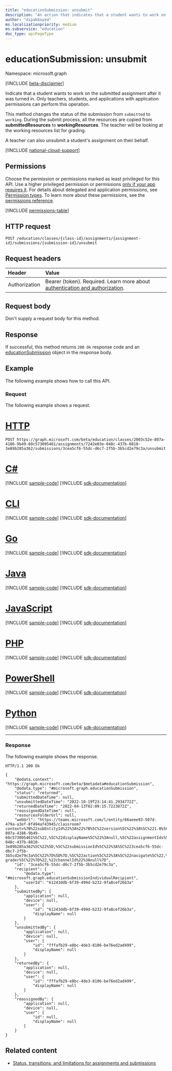 ```yaml
---
title: "educationSubmission: unsubmit"
description: "An action that indicates that a student wants to work on the submission of the assignment after it was turned in. This action can only be taken by the student. "
author: "dipakboyed"
ms.localizationpriority: medium
ms.subservice: "education"
doc_type: apiPageType
---
```


# educationSubmission: unsubmit

Namespace: microsoft.graph

[!INCLUDE [beta-disclaimer](../../includes/beta-disclaimer.md)]

Indicate that a student wants to work on the submitted assignment after it was turned in. Only teachers, students, and applications with application permissions can perform this operation.

This method changes the status of the submission from `submitted` to `working`. During the submit process, all the resources are copied from **submittedResources** to  **workingResources**. The teacher will be looking at the working resources list for grading.

A teacher can also unsubmit a student's assignment on their behalf.

[!INCLUDE [national-cloud-support](../../includes/global-only.md)]

## Permissions
Choose the permission or permissions marked as least privileged for this API. Use a higher privileged permission or permissions [only if your app requires it](/graph/permissions-overview#best-practices-for-using-microsoft-graph-permissions). For details about delegated and application permissions, see [Permission types](/graph/permissions-overview#permission-types). To learn more about these permissions, see the [permissions reference](/graph/permissions-reference).

<!-- { "blockType": "permissions", "name": "educationsubmission_unsubmit" } -->
[!INCLUDE [permissions-table](../includes/permissions/educationsubmission-unsubmit-permissions.md)]

## HTTP request
<!-- { "blockType": "ignored" } -->
```http
POST /education/classes/{class-id}/assignments/{assignment-id}/submissions/{submission-id}/unsubmit
```
## Request headers
| Header       | Value |
|:---------------|:--------|
|Authorization|Bearer {token}. Required. Learn more about [authentication and authorization](/graph/auth/auth-concepts).|

## Request body
Don't supply a request body for this method.

## Response
If successful, this method returns `200 Ok` response code and an [educationSubmission](../resources/educationsubmission.md) object in the response body.

## Example
The following example shows how to call this API.
### Request
The following example shows a request.

# [HTTP](#tab/http)
<!-- {
  "blockType": "request",
  "name": "educationsubmission_unsubmit"
}-->

```http
POST https://graph.microsoft.com/beta/education/classes/2003c52e-807a-4186-9b49-60c573095461/assignments/7242e03e-048c-437b-8810-3e89b285a362/submissions/3cea5cf6-55dc-d6c7-2f5b-3b5cd2e79c3a/unsubmit
```

# [C#](#tab/csharp)
[!INCLUDE [sample-code](../includes/snippets/csharp/educationsubmission-unsubmit-csharp-snippets.md)]
[!INCLUDE [sdk-documentation](../includes/snippets/snippets-sdk-documentation-link.md)]

# [CLI](#tab/cli)
[!INCLUDE [sample-code](../includes/snippets/cli/educationsubmission-unsubmit-cli-snippets.md)]
[!INCLUDE [sdk-documentation](../includes/snippets/snippets-sdk-documentation-link.md)]

# [Go](#tab/go)
[!INCLUDE [sample-code](../includes/snippets/go/educationsubmission-unsubmit-go-snippets.md)]
[!INCLUDE [sdk-documentation](../includes/snippets/snippets-sdk-documentation-link.md)]

# [Java](#tab/java)
[!INCLUDE [sample-code](../includes/snippets/java/educationsubmission-unsubmit-java-snippets.md)]
[!INCLUDE [sdk-documentation](../includes/snippets/snippets-sdk-documentation-link.md)]

# [JavaScript](#tab/javascript)
[!INCLUDE [sample-code](../includes/snippets/javascript/educationsubmission-unsubmit-javascript-snippets.md)]
[!INCLUDE [sdk-documentation](../includes/snippets/snippets-sdk-documentation-link.md)]

# [PHP](#tab/php)
[!INCLUDE [sample-code](../includes/snippets/php/educationsubmission-unsubmit-php-snippets.md)]
[!INCLUDE [sdk-documentation](../includes/snippets/snippets-sdk-documentation-link.md)]

# [PowerShell](#tab/powershell)
[!INCLUDE [sample-code](../includes/snippets/powershell/educationsubmission-unsubmit-powershell-snippets.md)]
[!INCLUDE [sdk-documentation](../includes/snippets/snippets-sdk-documentation-link.md)]

# [Python](#tab/python)
[!INCLUDE [sample-code](../includes/snippets/python/educationsubmission-unsubmit-python-snippets.md)]
[!INCLUDE [sdk-documentation](../includes/snippets/snippets-sdk-documentation-link.md)]

---

### Response
The following example shows the response.

<!-- {
  "blockType": "response",
  "truncated": true,
  "@odata.type": "microsoft.graph.educationSubmission"
} -->

```http
HTTP/1.1 200 Ok

{
    "@odata.context": "https://graph.microsoft.com/beta/$metadata#educationSubmission",
    "@odata.type": "#microsoft.graph.educationSubmission",
    "status": "returned",
    "submittedDateTime": null,
    "unsubmittedDateTime": "2022-10-19T23:14:41.2934772Z",
    "returnedDateTime": "2022-04-13T02:09:15.7223872Z",
    "reassignedDateTime": null,
    "resourcesFolderUrl": null,
    "webUrl": "https://teams.microsoft.com/l/entity/66aeee93-507d-479a-a3ef-8f494af43945/classroom?context=%7B%22subEntityId%22%3A%22%7B%5C%22version%5C%22%3A%5C%221.0%5C%22,%5C%22config%5C%22%3A%7B%5C%22classes%5C%22%3A%5B%7B%5C%22id%5C%22%3A%5C%222003c52e-807a-4186-9b49-60c573095461%5C%22,%5C%22displayName%5C%22%3Anull,%5C%22assignmentIds%5C%22%3A%5B%5C%227242e03e-048c-437b-8810-3e89b285a362%5C%22%5D,%5C%22submissionId%5C%22%3A%5C%223cea5cf6-55dc-d6c7-2f5b-3b5cd2e79c3a%5C%22%7D%5D%7D,%5C%22action%5C%22%3A%5C%22navigate%5C%22,%5C%22view%5C%22%3A%5C%22speed-grader%5C%22%7D%22,%22channelId%22%3Anull%7D",
    "id": "3cea5cf6-55dc-d6c7-2f5b-3b5cd2e79c3a",
    "recipient": {
        "@odata.type": "#microsoft.graph.educationSubmissionIndividualRecipient",
        "userId": "61243ddb-6f39-499d-b232-9fa8cef26b3a"
    },
    "submittedBy": {
        "application": null,
        "device": null,
        "user": {
            "id": "61243ddb-6f39-499d-b232-9fa8cef26b3a",
            "displayName": null
        }
    },
    "unsubmittedBy": {
        "application": null,
        "device": null,
        "user": {
            "id": "fffafb29-e8bc-4de3-8106-be76ed2ad499",
            "displayName": null
        }
    },
    "returnedBy": {
        "application": null,
        "device": null,
        "user": {
            "id": "fffafb29-e8bc-4de3-8106-be76ed2ad499",
            "displayName": null
        }
    },
    "reassignedBy": {
        "application": null,
        "device": null,
        "user": {
            "id": null,
            "displayName": null
        }
    }
}
```

## Related content

* [Status, transitions, and limitations for assignments and submissions](/graph/assignments-submissions-status-transition)

<!-- uuid: 8fcb5dbc-d5aa-4681-8e31-b001d5168d79
2015-10-25 14:57:30 UTC -->
<!--
{
  "type": "#page.annotation",
  "description": "educationSubmission: unsubmit",
  "keywords": "",
  "section": "documentation",
  "tocPath": "",
  "suppressions": [
  ]
}
-->


